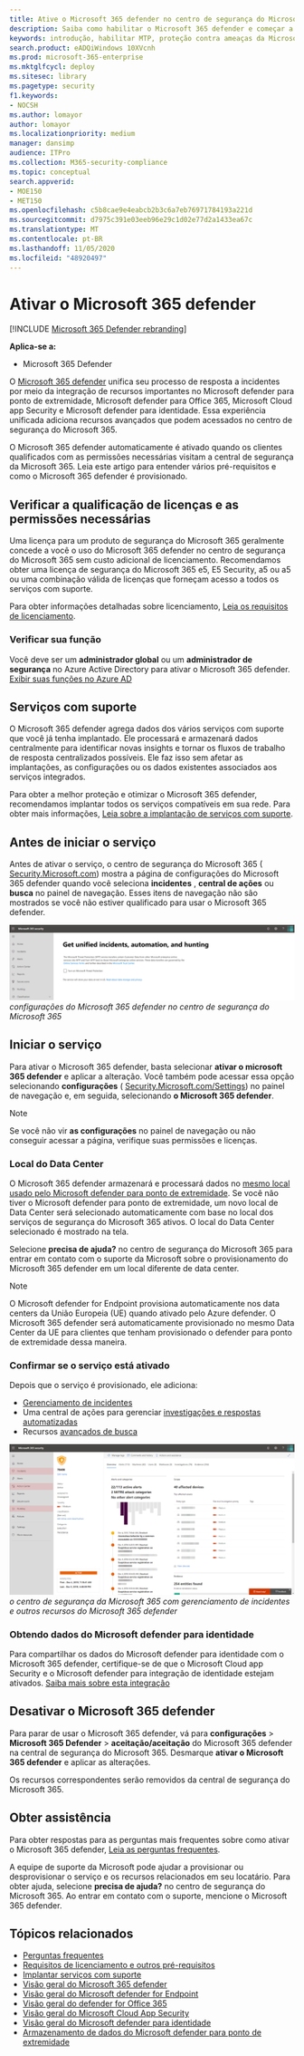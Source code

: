 ```yaml
---
title: Ative o Microsoft 365 defender no centro de segurança do Microsoft 365
description: Saiba como habilitar o Microsoft 365 defender e começar a integrar seu incidente de segurança e resposta.
keywords: introdução, habilitar MTP, proteção contra ameaças da Microsoft, M365, segurança, local dos dados, permissões necessárias, qualificação para licença, página Configurações
search.product: eADQiWindows 10XVcnh
ms.prod: microsoft-365-enterprise
ms.mktglfcycl: deploy
ms.sitesec: library
ms.pagetype: security
f1.keywords:
- NOCSH
ms.author: lomayor
author: lomayor
ms.localizationpriority: medium
manager: dansimp
audience: ITPro
ms.collection: M365-security-compliance
ms.topic: conceptual
search.appverid:
- MOE150
- MET150
ms.openlocfilehash: c5b8cae9e4eabcb2b3c6a7eb76971784193a221d
ms.sourcegitcommit: d7975c391e03eeb96e29c1d02e77d2a1433ea67c
ms.translationtype: MT
ms.contentlocale: pt-BR
ms.lasthandoff: 11/05/2020
ms.locfileid: "48920497"
---
```

# <a name="turn-on-microsoft-365-defender"></a>Ativar o Microsoft 365 defender

[!INCLUDE [Microsoft 365 Defender rebranding](../includes/microsoft-defender.md)]


**Aplica-se a:**
- Microsoft 365 Defender

O [Microsoft 365 defender](microsoft-threat-protection.md) unifica seu processo de resposta a incidentes por meio da integração de recursos importantes no Microsoft defender para ponto de extremidade, Microsoft defender para Office 365, Microsoft Cloud app Security e Microsoft defender para identidade. Essa experiência unificada adiciona recursos avançados que podem acessados no centro de segurança do Microsoft 365.

O Microsoft 365 defender automaticamente é ativado quando os clientes qualificados com as permissões necessárias visitam a central de segurança da Microsoft 365. Leia este artigo para entender vários pré-requisitos e como o Microsoft 365 defender é provisionado.

## <a name="check-license-eligibility-and-required-permissions"></a>Verificar a qualificação de licenças e as permissões necessárias
Uma licença para um produto de segurança do Microsoft 365 geralmente concede a você o uso do Microsoft 365 defender no centro de segurança do Microsoft 365 sem custo adicional de licenciamento. Recomendamos obter uma licença de segurança do Microsoft 365 e5, E5 Security, a5 ou a5 ou uma combinação válida de licenças que forneçam acesso a todos os serviços com suporte.

Para obter informações detalhadas sobre licenciamento, [Leia os requisitos de licenciamento](prerequisites.md#licensing-requirements).

### <a name="check-your-role"></a>Verificar sua função
Você deve ser um **administrador global** ou um **administrador de segurança** no Azure Active Directory para ativar o Microsoft 365 defender. [Exibir suas funções no Azure AD](https://docs.microsoft.com//azure/active-directory/users-groups-roles/directory-manage-roles-portal)

## <a name="supported-services"></a>Serviços com suporte
O Microsoft 365 defender agrega dados dos vários serviços com suporte que você já tenha implantado. Ele processará e armazenará dados centralmente para identificar novas insights e tornar os fluxos de trabalho de resposta centralizados possíveis. Ele faz isso sem afetar as implantações, as configurações ou os dados existentes associados aos serviços integrados.

Para obter a melhor proteção e otimizar o Microsoft 365 defender, recomendamos implantar todos os serviços compatíveis em sua rede. Para obter mais informações, [Leia sobre a implantação de serviços com suporte](deploy-supported-services.md).

## <a name="before-starting-the-service"></a>Antes de iniciar o serviço
Antes de ativar o serviço, o centro de segurança do Microsoft 365 ( [Security.Microsoft.com](https://security.microsoft.com)) mostra a página de configurações do Microsoft 365 defender quando você seleciona **incidentes** , **central de ações** ou **busca** no painel de navegação. Esses itens de navegação não são mostrados se você não estiver qualificado para usar o Microsoft 365 defender.

![Imagem da página de configurações do Microsoft 365 defender mostra se o Microsoft 365 defender não foi ativado nas ](../../media/mtp-enable/mtp-settings.png)
 *configurações do Microsoft 365 defender no centro de segurança do Microsoft 365*

## <a name="starting-the-service"></a>Iniciar o serviço
Para ativar o Microsoft 365 defender, basta selecionar **ativar o microsoft 365 defender** e aplicar a alteração. Você também pode acessar essa opção selecionando **configurações** ( [Security.Microsoft.com/Settings](https://security.microsoft.com/settings)) no painel de navegação e, em seguida, selecionando **o Microsoft 365 defender**.

>[!NOTE]
>Se você não vir **as configurações** no painel de navegação ou não conseguir acessar a página, verifique suas permissões e licenças.

### <a name="data-center-location"></a>Local do Data Center
O Microsoft 365 defender armazenará e processará dados no [mesmo local usado pelo Microsoft defender para ponto de extremidade](https://docs.microsoft.com/windows/security/threat-protection/microsoft-defender-atp/data-storage-privacy). Se você não tiver o Microsoft defender para ponto de extremidade, um novo local de Data Center será selecionado automaticamente com base no local dos serviços de segurança do Microsoft 365 ativos. O local do Data Center selecionado é mostrado na tela. 

Selecione **precisa de ajuda?** no centro de segurança do Microsoft 365 para entrar em contato com o suporte da Microsoft sobre o provisionamento do Microsoft 365 defender em um local diferente de data center. 

>[!NOTE]
>O Microsoft defender for Endpoint provisiona automaticamente nos data centers da União Europeia (UE) quando ativado pelo Azure defender. O Microsoft 365 defender será automaticamente provisionado no mesmo Data Center da UE para clientes que tenham provisionado o defender para ponto de extremidade dessa maneira. 

### <a name="confirm-that-the-service-is-on"></a>Confirmar se o serviço está ativado
Depois que o serviço é provisionado, ele adiciona:

- [Gerenciamento de incidentes](incidents-overview.md)
- Uma central de ações para gerenciar [investigações e respostas automatizadas](mtp-autoir.md)
- Recursos [avançados de busca](advanced-hunting-overview.md)

![Imagem do painel de navegação do centro de segurança do Microsoft 365 com o Microsoft 365 defender apresenta ](../../media/mtp-enable/mtp-on.png)
 *o centro de segurança da Microsoft 365 com gerenciamento de incidentes e outros recursos do Microsoft 365 defender*

### <a name="getting-microsoft-defender-for-identity-data"></a>Obtendo dados do Microsoft defender para identidade
Para compartilhar os dados do Microsoft defender para identidade com o Microsoft 365 defender, certifique-se de que o Microsoft Cloud app Security e o Microsoft defender para integração de identidade estejam ativados. [Saiba mais sobre esta integração](https://docs.microsoft.com/cloud-app-security/aatp-integration) 


## <a name="turn-off-microsoft-365-defender"></a>Desativar o Microsoft 365 defender
Para parar de usar o Microsoft 365 defender, vá para **configurações**  >  **Microsoft 365 Defender**  >  **aceitação/aceitação** do Microsoft 365 defender na central de segurança do Microsoft 365. Desmarque **ativar o Microsoft 365 defender** e aplicar as alterações.

Os recursos correspondentes serão removidos da central de segurança do Microsoft 365.

## <a name="get-assistance"></a>Obter assistência

Para obter respostas para as perguntas mais frequentes sobre como ativar o Microsoft 365 defender, [Leia as perguntas frequentes](mtp-enable-faq.md).

A equipe de suporte da Microsoft pode ajudar a provisionar ou desprovisionar o serviço e os recursos relacionados em seu locatário. Para obter ajuda, selecione **precisa de ajuda?** no centro de segurança do Microsoft 365. Ao entrar em contato com o suporte, mencione o Microsoft 365 defender.

## <a name="related-topics"></a>Tópicos relacionados

- [Perguntas frequentes](mtp-enable-faq.md)
- [Requisitos de licenciamento e outros pré-requisitos](prerequisites.md)
- [Implantar serviços com suporte](deploy-supported-services.md)
- [Visão geral do Microsoft 365 defender](microsoft-threat-protection.md)
- [Visão geral do Microsoft defender for Endpoint](https://docs.microsoft.com/windows/security/threat-protection/microsoft-defender-atp/microsoft-defender-advanced-threat-protection)
- [Visão geral do defender for Office 365](../office-365-security/office-365-atp.md)
- [Visão geral do Microsoft Cloud App Security](https://docs.microsoft.com/cloud-app-security/what-is-cloud-app-security)
- [Visão geral do Microsoft defender para identidade](https://docs.microsoft.com/azure-advanced-threat-protection/what-is-atp)
- [Armazenamento de dados do Microsoft defender para ponto de extremidade](https://docs.microsoft.com/windows/security/threat-protection/microsoft-defender-atp/data-storage-privacy)
